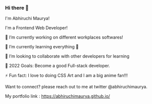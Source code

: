### Hi there 👋

<!--
**AbhiruchiMaurya/abhiruchimaurya** is a ✨ _special_ ✨ repository because its `README.md` (this file) appears on your GitHub profile.
-->

I'm Abhiruchi Maurya!

I'm a Frontend Web Developer!

🔭 I’m currently working on different workplaces softwares!

🌱 I’m currently learning everything 🤣

👯 I’m looking to collaborate with other developers for learning

🥅 2022 Goals: Become a good Full-stack developer.

⚡ Fun fact: I love to doing CSS Art and I am a big anime fan!!!

Want to connect? please reach out to me at twitter @abhiruchimaurya.

My portfolio link : https://abhiruchimaurya.github.io/


